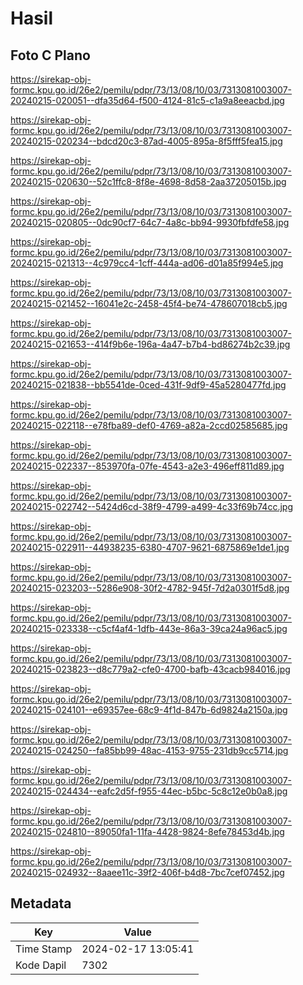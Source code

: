 # Hasil

## Foto C Plano

https://sirekap-obj-formc.kpu.go.id/26e2/pemilu/pdpr/73/13/08/10/03/7313081003007-20240215-020051--dfa35d64-f500-4124-81c5-c1a9a8eeacbd.jpg

https://sirekap-obj-formc.kpu.go.id/26e2/pemilu/pdpr/73/13/08/10/03/7313081003007-20240215-020234--bdcd20c3-87ad-4005-895a-8f5fff5fea15.jpg

https://sirekap-obj-formc.kpu.go.id/26e2/pemilu/pdpr/73/13/08/10/03/7313081003007-20240215-020630--52c1ffc8-8f8e-4698-8d58-2aa37205015b.jpg

https://sirekap-obj-formc.kpu.go.id/26e2/pemilu/pdpr/73/13/08/10/03/7313081003007-20240215-020805--0dc90cf7-64c7-4a8c-bb94-9930fbfdfe58.jpg

https://sirekap-obj-formc.kpu.go.id/26e2/pemilu/pdpr/73/13/08/10/03/7313081003007-20240215-021313--4c979cc4-1cff-444a-ad06-d01a85f994e5.jpg

https://sirekap-obj-formc.kpu.go.id/26e2/pemilu/pdpr/73/13/08/10/03/7313081003007-20240215-021452--16041e2c-2458-45f4-be74-478607018cb5.jpg

https://sirekap-obj-formc.kpu.go.id/26e2/pemilu/pdpr/73/13/08/10/03/7313081003007-20240215-021653--414f9b6e-196a-4a47-b7b4-bd86274b2c39.jpg

https://sirekap-obj-formc.kpu.go.id/26e2/pemilu/pdpr/73/13/08/10/03/7313081003007-20240215-021838--bb5541de-0ced-431f-9df9-45a5280477fd.jpg

https://sirekap-obj-formc.kpu.go.id/26e2/pemilu/pdpr/73/13/08/10/03/7313081003007-20240215-022118--e78fba89-def0-4769-a82a-2ccd02585685.jpg

https://sirekap-obj-formc.kpu.go.id/26e2/pemilu/pdpr/73/13/08/10/03/7313081003007-20240215-022337--853970fa-07fe-4543-a2e3-496eff811d89.jpg

https://sirekap-obj-formc.kpu.go.id/26e2/pemilu/pdpr/73/13/08/10/03/7313081003007-20240215-022742--5424d6cd-38f9-4799-a499-4c33f69b74cc.jpg

https://sirekap-obj-formc.kpu.go.id/26e2/pemilu/pdpr/73/13/08/10/03/7313081003007-20240215-022911--44938235-6380-4707-9621-6875869e1de1.jpg

https://sirekap-obj-formc.kpu.go.id/26e2/pemilu/pdpr/73/13/08/10/03/7313081003007-20240215-023203--5286e908-30f2-4782-945f-7d2a0301f5d8.jpg

https://sirekap-obj-formc.kpu.go.id/26e2/pemilu/pdpr/73/13/08/10/03/7313081003007-20240215-023338--c5cf4af4-1dfb-443e-86a3-39ca24a96ac5.jpg

https://sirekap-obj-formc.kpu.go.id/26e2/pemilu/pdpr/73/13/08/10/03/7313081003007-20240215-023823--d8c779a2-cfe0-4700-bafb-43cacb984016.jpg

https://sirekap-obj-formc.kpu.go.id/26e2/pemilu/pdpr/73/13/08/10/03/7313081003007-20240215-024101--e69357ee-68c9-4f1d-847b-6d9824a2150a.jpg

https://sirekap-obj-formc.kpu.go.id/26e2/pemilu/pdpr/73/13/08/10/03/7313081003007-20240215-024250--fa85bb99-48ac-4153-9755-231db9cc5714.jpg

https://sirekap-obj-formc.kpu.go.id/26e2/pemilu/pdpr/73/13/08/10/03/7313081003007-20240215-024434--eafc2d5f-f955-44ec-b5bc-5c8c12e0b0a8.jpg

https://sirekap-obj-formc.kpu.go.id/26e2/pemilu/pdpr/73/13/08/10/03/7313081003007-20240215-024810--89050fa1-11fa-4428-9824-8efe78453d4b.jpg

https://sirekap-obj-formc.kpu.go.id/26e2/pemilu/pdpr/73/13/08/10/03/7313081003007-20240215-024932--8aaee11c-39f2-406f-b4d8-7bc7cef07452.jpg


## Metadata

| Key        | Value               |
| ---------- | ------------------- |
| Time Stamp | 2024-02-17 13:05:41 |
| Kode Dapil | 7302                |



